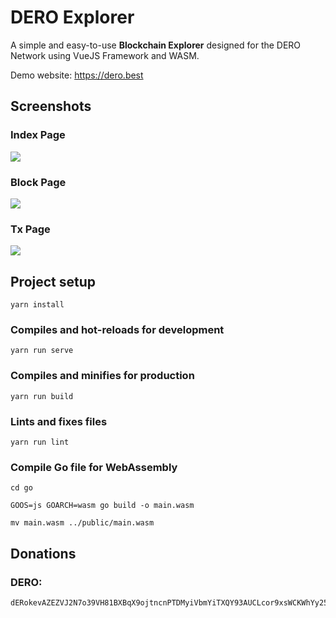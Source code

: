 # DERO Explorer

A simple and easy-to-use **Blockchain Explorer** designed for the DERO Network using VueJS Framework and WASM.

Demo website: https://dero.best

## Screenshots

### Index Page
![](https://github.com/Slixe/dero-explorer/blob/master/screenshots/index.jpeg?raw=true)

### Block Page
![](https://github.com/Slixe/dero-explorer/blob/master/screenshots/block.jpeg?raw=true)

### Tx Page
![](https://github.com/Slixe/dero-explorer/blob/master/screenshots/tx1.jpeg?raw=true)

## Project setup
```
yarn install
```

### Compiles and hot-reloads for development
```
yarn run serve
```

### Compiles and minifies for production
```
yarn run build
```

### Lints and fixes files
```
yarn run lint
```

### Compile Go file for WebAssembly
```
cd go
```
```
GOOS=js GOARCH=wasm go build -o main.wasm
```
```
mv main.wasm ../public/main.wasm
```

## Donations

### DERO: 
```
dERokevAZEZVJ2N7o39VH81BXBqX9ojtncnPTDMyiVbmYiTXQY93AUCLcor9xsWCKWhYy25ja89ikZWXWab9kXRB7LYfUmbQyS
```
